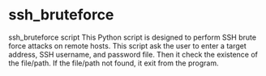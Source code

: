 # ssh_bruteforce
ssh_bruteforce script
This Python script is designed to perform SSH brute force attacks on remote hosts. 
This script ask the user to enter a target address, SSH username, and password file. Then it check the existence of the file/path. If the file/path not found, it exit from the program.
